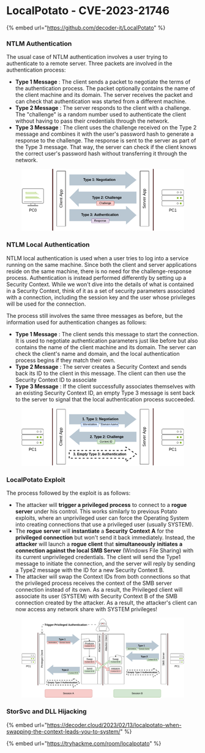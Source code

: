 # LocalPotato - CVE-2023-21746

{% embed url="https://github.com/decoder-it/LocalPotato" %}

### NTLM Authentication

The usual case of NTLM authentication involves a user trying to authenticate to a remote server. Three packets are involved in the authentication process:

* **Type 1 Message** : The client sends a packet to negotiate the terms of the authentication process. The packet optionally contains the name of the client machine and its domain. The server receives the packet and can check that authentication was started from a different machine.
* **Type 2 Message** : The server responds to the client with a challenge. The "challenge" is a random number used to authenticate the client without having to pass their credentials through the network.
* **Type 3 Message** : The client uses the challenge received on the Type 2 message and combines it with the user's password hash to generate a response to the challenge. The response is sent to the server as part of the Type 3 message. That way, the server can check if the client knows the correct user's password hash without transferring it through the network.

<figure><img src="../../../../.gitbook/assets/image (6).png" alt="" width="557"><figcaption></figcaption></figure>

### NTLM Local Authentication

NTLM local authentication is used when a user tries to log into a service running on the same machine. Since both the client and server applications reside on the same machine, there is no need for the challenge-response process. Authentication is instead performed differently by setting up a Security Context. While we won't dive into the details of what is contained in a Security Context, think of it as a set of security parameters associated with a connection, including the session key and the user whose privileges will be used for the connection.

The process still involves the same three messages as before, but the information used for authentication changes as follows:

* **Type 1 Message** : The client sends this message to start the connection. It is used to negotiate authentication parameters just like before but also contains the name of the client machine and its domain. The server can check the client's name and domain, and the local authentication process begins if they match their own.
* **Type 2 Message** : The server creates a Security Context and sends back its ID to the client in this message. The client can then use the Security Context ID to associate
* **Type 3 Message** : If the client successfully associates themselves with an existing Security Context ID, an empty Type 3 message is sent back to the server to signal that the local authentication process succeeded.

<figure><img src="../../../../.gitbook/assets/image.png" alt="" width="556"><figcaption></figcaption></figure>

### LocalPotato Exploit

The process followed by the exploit is as follows:

* The attacker will **trigger a privileged process** to connect to a **rogue** **server** under his control. This works similarly to previous Potato exploits, where an unprivileged user can force the Operating System into creating connections that use a privileged user (usually SYSTEM).
* The **rogue** **server** will **instantiate** a **Security** **Context** **A** for the **privileged** **connection** but won't send it back immediately. Instead, the **attacker** will launch a **rogue** **client** that **simultaneously** **initiates** **a connection against the local SMB Server** (Windows File Sharing) with its current unprivileged credentials. The client will send the Type1 message to initiate the connection, and the server will reply by sending a Type2 message with the ID for a new Security Context B.
* The attacker will swap the Context IDs from both connections so that the privileged process receives the context of the SMB server connection instead of its own. As a result, the Privileged client will associate its user (SYSTEM) with Security Context B of the SMB connection created by the attacker. As a result, the attacker's client can now access any network share with SYSTEM privileges!

<figure><img src="../../../../.gitbook/assets/image (5).png" alt="" width="563"><figcaption></figcaption></figure>

### StorSvc and DLL Hijacking

{% embed url="https://decoder.cloud/2023/02/13/localpotato-when-swapping-the-context-leads-you-to-system/" %}

{% embed url="https://tryhackme.com/room/localpotato" %}
